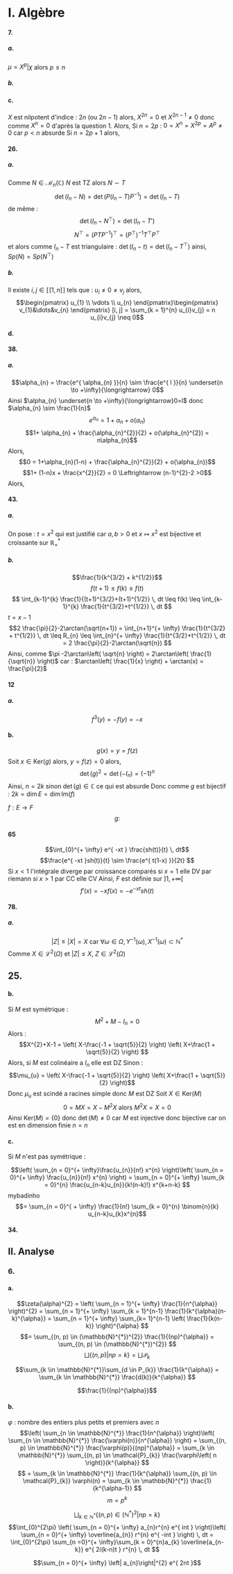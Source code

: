 # I. Algèbre
#### 7.
##### a.
$\mu=X^{p} | \chi$ alors $p\leq n$
##### b.

#### c.
$X$ est nilpotent d'indice : $2n$ (ou $2n-1$) alors, $X^{2n} = 0$ et $X^{2n-1} \neq 0$ donc comme $X^{n} = 0$ d'après la question 1. Alors,
Si $n = 2p$ : $0 = X^{n}=X^{2p} = A^{p} \neq 0$ car $p<n$ absurde
Si $n = 2p+1$ alors, 

#### 26.
##### a.
Comme $N \in \mathcal{M}_{n}(\mathbb{C})$ $N$ est TZ alors $N \sim T$
$$\det(I_{n}-N) = \det(P(I_{n}-T)P^{-1})= \det(I_{n}-T)$$
de même :
$$\det(I_{n}-N^{\top}) = \det(I_{n}- T')$$
$$N^{\top} = (PTP^{-1})^{\top}= (P^{\top})^{-1} T^{\top} P^{\top} $$
et alors comme $I_{n}-T$ est triangulaire : $\det(I_{n}-t) = \det(I_{n}-T^{\top})$ ainsi, $Sp(N) = Sp(N^{\top})$

##### b.
Il existe $i, j \in [\![1, n]\!]$ tels que : $u_{i} \neq 0 \neq v_{j}$
alors, 
$$\begin{pmatrix}
u_{1} \\
\vdots \\
u_{n}
\end{pmatrix}\begin{pmatrix}
v_{1}&\dots&v_{n}
\end{pmatrix} [i, j] = \sum_{k = 1}^{n} u_{i}v_{j} = n u_{i}v_{j} \neq 0$$

#### d.




#### 38.
##### a.
$$\alpha_{n} = \frac{e^{ \alpha_{n} }}{n} \sim \frac{e^{ l }}{n} \underset{n \to +\infty}{\longrightarrow} 0$$
Ainsi $\alpha_{n} \underset{n \to +\infty}{\longrightarrow}0=l$ donc $\alpha_{n} \sim \frac{1}{n}$
$$e^{ \alpha_{n} } = 1+ \alpha_{n} + o(\alpha_{n})$$
$$1+ \alpha_{n} + \frac{\alpha_{n}^{2}}{2} + o(\alpha_{n}^{2})  = n\alpha_{n}$$
Alors, 
$$0 = 1+\alpha_{n}(1-n) + \frac{\alpha_{n}^{2}}{2} + o(\alpha_{n})$$
$$1+ (1-n)x + \frac{x^{2}}{2} = 0 \Leftrightarrow (n-1)^{2}-2 >0$$
Alors, 

#### 43.
##### a.
On pose : $t = x^{2}$ qui est justifié car $a, b>0$ et $x \mapsto x^{2}$ est bijective et croissante sur $\mathbb{R}_{+}^{*}$ 

##### b.
$$\frac{1}{k^{3/2} + k^{1/2}}$$
$$f(t+1) \leq f(k) \leq f(t)$$
$$ \int_{k-1}^{k} \frac{1}{(t+1)^{3/2}+(t+1)^{1/2}} \, dt \leq f(k) \leq \int_{k-1}^{k} \frac{1}{t^{3/2}+t^{1/2}} \, dt  $$
$t = x-1$
$$2 \frac{\pi}{2}-2\arctan(\sqrt{n+1}) = \int_{n+1}^{+ \infty} \frac{1}{t^{3/2} + t^{1/2}} \, dt  \leq R_{n} \leq  \int_{n}^{+ \infty} \frac{1}{t^{3/2}+t^{1/2}} \, dt = 2 \frac{\pi}{2}-2\arctan(\sqrt{n}) $$
Ainsi, comme $\pi -2\arctan\left( \sqrt{n} \right) = 2\arctan\left( \frac{1}{\sqrt{n}} \right)$
car : $\arctan\left( \frac{1}{x} \right) + \arctan(x) = \frac{\pi}{2}$


#### 12
##### a.
$$f^{3}(y) = -f(y) = -x $$
#### b.
$$g(x) = y = f(z)$$
Soit $x \in \mathrm{Ker}(g)$ alors, $y = f(z) = 0$ alors, 
$$\det(g)^{2} = \det(-I_{n}) = (-1)^{n}$$
Ainsi, $n = 2k$ sinon $\det(g) \in \mathbb{C}$ ce qui est absurde
Donc comme $g$ est bijectif : $2k=\dim E = \dim\mathrm{Im}(f)$ 


$f:E\to F$
$$g : $$



#### 65
$$\int_{0}^{+ \infty} e^{ -xt } \frac{sh(t)}{t}  \, dt$$
$$\frac{e^{ -xt }sh(t)}{t} \sim \frac{e^{ t(1-x) }}{2t}  $$
Si $x<1$ l'intégrale diverge par croissance comparés
si $x=1$ elle DV par riemann
si $x > 1$ par CC elle CV
Ainsi, $F$ est définie sur $]1, + \infty[$
$$f'(x) = -xf(x) = -e^{ -xt }sh(t)$$


#### 78.
##### a.
$$\left| Z\right| \leq \left| X\right| = X \text{ car }\forall \omega \in \Omega, Y^{-1}(\omega), X^{-1}(\omega) \subset \mathbb{N}^{*}$$
Comme $X \in \mathcal{L}^{2}(\Omega)$ et $\left| Z\right| \leq X$, $Z \in \mathcal{L}^{2}(\Omega)$


## 25.


#### b.
Si $M$ est symétrique :
$$M^{2}+M-I_{n} = 0$$
Alors : 
$$X^{2}+X-1 = \left( X-\frac{-1 + \sqrt{5}}{2} \right) \left( X+\frac{1 + \sqrt{5}}{2} \right)  $$
Alors, si $M$ est colinéaire a $I_{n}$ elle est DZ
Sinon : 
$$\mu_{u} = \left( X-\frac{-1 + \sqrt{5}}{2} \right) \left( X+\frac{1 + \sqrt{5}}{2} \right)$$
Donc $\mu_{u}$ est scindé a racines simple donc $M$ est DZ
Soit $X \in \mathrm{Ker}(M)$
$$0 = MX = X- M^{2}X \text{ alors } M^{2}X = X = 0$$
Ainsi $\mathrm{Ker}(M) = \{ 0 \}$ donc $\det(M) \neq 0$ car $M$ est injective donc bijective car on est en dimension finie $n=n$



#### c.
Si $M$ n'est pas symétrique : 


$$\left( \sum_{n = 0}^{+ \infty}\frac{u_{n}}{n!} x^{n}  \right)\left( \sum_{n = 0}^{+ \infty} \frac{u_{n}}{n!} x^{n} \right) = \sum_{n = 0}^{+ \infty} \sum_{k = 0}^{n} \frac{u_{n-k}u_{n}}{k!(n-k)!} x^{k+n-k} $$
mybadinho
$$= \sum_{n = 0}^{ + \infty} \frac{1}{n!} \sum_{k = 0}^{n} \binom{n}{k} u_{n-k}u_{k}x^{n}$$


#### 34.

## II. Analyse
### 6.
#### a.
$$\zeta(\alpha)^{2} = \left( \sum_{n = 1}^{+ \infty} \frac{1}{n^{\alpha}}  \right)^{2} = \sum_{n = 1}^{+ \infty} \sum_{k = 1}^{n-1} \frac{1}{k^{\alpha}(n-k)^{\alpha}} = \sum_{n = 1}^{+ \infty} \sum_{k= 1}^{n-1} \left( \frac{1}{k(n-k)} \right)^{\alpha} $$
$$= \sum_{(n, p) \in (\mathbb{N}^{*})^{2}} \frac{1}{(np)^{\alpha}} = \sum_{(n, p) \in (\mathbb{N}^{*})^{2}} $$
$$\bigsqcup \{ (n, p) | np=k \} = \bigsqcup \mathcal{P}_{k}$$

$$\sum_{k \in \mathbb{N}^{*}}\sum_{d \in P_{k}} \frac{1}{k^{\alpha}} = \sum_{k \in \mathbb{N}^{*}} \frac{d(k)}{k^{\alpha}} $$

$$\frac{1}{(np)^{\alpha}}$$

#### b.
$\varphi$ : nombre des entiers plus petits et premiers avec $n$
$$\left( \sum_{n \in \mathbb{N}^{*}} \frac{1}{n^{\alpha}} \right)\left( \sum_{n \in \mathbb{N}^{*}} \frac{\varphi(n)}{n^{\alpha}} \right) = \sum_{(n, p) \in \mathbb{N}^{*}} \frac{\varphi(p)}{(np)^{\alpha}} = \sum_{k \in \mathbb{N}^{*}} \sum_{(n, p) \in \mathcal{P}_{k}} \frac{\varphi\left( n \right)}{k^{\alpha}} $$
$$ = \sum_{k \in \mathbb{N}^{*}} \frac{1}{k^{\alpha}} \sum_{(n, p) \in \mathcal{P}_{k}} \varphi(n) = \sum_{k \in \mathbb{N}^{*}} \frac{1}{k^{\alpha-1}} $$
$$m = p^{k} $$



$$\bigsqcup_{k \in \mathbb{N}^{*}}\{ (n, p) \in (\mathbb{N}^{*})^{2} | np = k \}$$
$$\int_{0}^{2\pi} \left( \sum_{n = 0}^{+ \infty} a_{n}r^{n} e^{ int } \right)\left( \sum_{n = 0}^{+ \infty} \overline{a_{n}} r^{n} e^{ -int } \right) \, dt = \int_{0}^{2\pi} \sum_{n =0}^{+ \infty}\sum_{k = 0}^{n}a_{k} \overline{a_{n-k}} e^{ 2i(k-n)t } r^{n} \, dt $$

$$$$
$$\sum_{n = 0}^{+ \infty} \left| a_{n}\right|^{2} e^{ 2nt }$$
